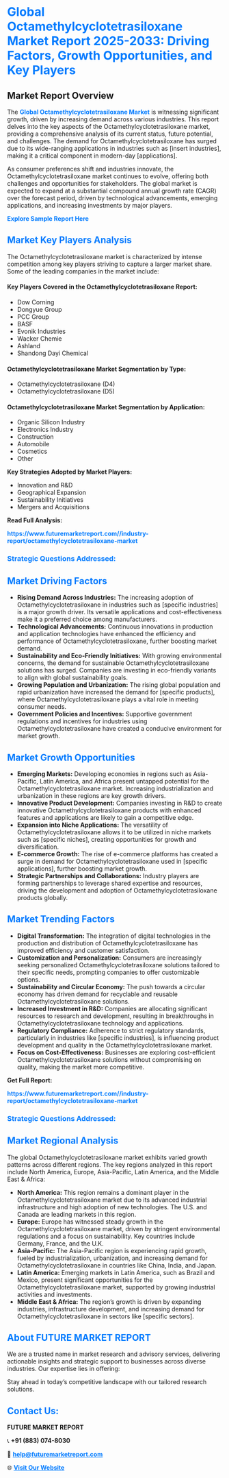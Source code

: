 <h1 style="color: #007BFF;">Global Octamethylcyclotetrasiloxane Market Report 2025-2033: Driving Factors, Growth Opportunities, and Key Players</h1>

<section id="overview">
<h2>Market Report Overview</h2>
<p>The <a href="https://www.futuremarketreport.com//industry-report/octamethylcyclotetrasiloxane-market" style="color: #007BFF; text-decoration: none;"><strong>Global Octamethylcyclotetrasiloxane Market</strong></a> is witnessing significant growth, driven by increasing demand across various industries. This report delves into the key aspects of the Octamethylcyclotetrasiloxane market, providing a comprehensive analysis of its current status, future potential, and challenges. The demand for Octamethylcyclotetrasiloxane has surged due to its wide-ranging applications in industries such as [insert industries], making it a critical component in modern-day [applications].</p>
<p>As consumer preferences shift and industries innovate, the Octamethylcyclotetrasiloxane market continues to evolve, offering both challenges and opportunities for stakeholders. The global market is expected to expand at a substantial compound annual growth rate (CAGR) over the forecast period, driven by technological advancements, emerging applications, and increasing investments by major players.</p>
</section>

<section id="overview">
<p><a href="https://www.futuremarketreport.com//request-sample/reportId=85331" style="color: #007BFF; text-decoration: none;"><strong>Explore Sample Report Here</strong></a></p>
</section>

<section id="key-players">
<h2 style="color: #007BFF;">Market Key Players Analysis</h2>
<p>The Octamethylcyclotetrasiloxane market is characterized by intense competition among key players striving to capture a larger market share. Some of the leading companies in the market include:</p>
<h4>Key Players Covered in the Octamethylcyclotetrasiloxane Report:</h4>
<ul><li>Dow Corning</li><li>Dongyue Group</li><li>PCC Group</li><li>BASF</li><li>Evonik Industries</li><li>Wacker Chemie</li><li>Ashland</li><li>Shandong Dayi Chemical</li></ul>
<h4>Octamethylcyclotetrasiloxane Market Segmentation by Type:</h4>
<ul><li>Octamethylcyclotetrasiloxane (D4)</li><li>Octamethylcyclotetrasiloxane (D5)</li></ul>

<h4>Octamethylcyclotetrasiloxane Market Segmentation by Application:</h4>
<ul><li>Organic Silicon Industry</li><li>Electronics Industry</li><li>Construction</li><li>Automobile</li><li>Cosmetics</li><li>Other</li></ul>
<p><strong>Key Strategies Adopted by Market Players:</strong></p>
<ul>
<li>Innovation and R&D</li>
<li>Geographical Expansion</li>
<li>Sustainability Initiatives</li>
<li>Mergers and Acquisitions</li>
</ul>
</section>

<section>
<p><strong>Read Full Analysis: </strong></p><a href="https://www.futuremarketreport.com//industry-report/octamethylcyclotetrasiloxane-market" style="color: #007BFF; text-decoration: none;"><strong>https://www.futuremarketreport.com//industry-report/octamethylcyclotetrasiloxane-market</strong></a>
<h3 style="color: #007BFF;">Strategic Questions Addressed:</h3>
</section>

<section id="driving-factors">
<h2 style="color: #007BFF;">Market Driving Factors</h2>
<ul>
<li><strong>Rising Demand Across Industries:</strong> The increasing adoption of Octamethylcyclotetrasiloxane in industries such as [specific industries] is a major growth driver. Its versatile applications and cost-effectiveness make it a preferred choice among manufacturers.</li>
<li><strong>Technological Advancements:</strong> Continuous innovations in production and application technologies have enhanced the efficiency and performance of Octamethylcyclotetrasiloxane, further boosting market demand.</li>
<li><strong>Sustainability and Eco-Friendly Initiatives:</strong> With growing environmental concerns, the demand for sustainable Octamethylcyclotetrasiloxane solutions has surged. Companies are investing in eco-friendly variants to align with global sustainability goals.</li>
<li><strong>Growing Population and Urbanization:</strong> The rising global population and rapid urbanization have increased the demand for [specific products], where Octamethylcyclotetrasiloxane plays a vital role in meeting consumer needs.</li>
<li><strong>Government Policies and Incentives:</strong> Supportive government regulations and incentives for industries using Octamethylcyclotetrasiloxane have created a conducive environment for market growth.</li>
</ul>
</section>

<section id="growth-opportunities">
<h2 style="color: #007BFF;">Market Growth Opportunities</h2>
<ul>
<li><strong>Emerging Markets:</strong> Developing economies in regions such as Asia-Pacific, Latin America, and Africa present untapped potential for the Octamethylcyclotetrasiloxane market. Increasing industrialization and urbanization in these regions are key growth drivers.</li>
<li><strong>Innovative Product Development:</strong> Companies investing in R&D to create innovative Octamethylcyclotetrasiloxane products with enhanced features and applications are likely to gain a competitive edge.</li>
<li><strong>Expansion into Niche Applications:</strong> The versatility of Octamethylcyclotetrasiloxane allows it to be utilized in niche markets such as [specific niches], creating opportunities for growth and diversification.</li>
<li><strong>E-commerce Growth:</strong> The rise of e-commerce platforms has created a surge in demand for Octamethylcyclotetrasiloxane used in [specific applications], further boosting market growth.</li>
<li><strong>Strategic Partnerships and Collaborations:</strong> Industry players are forming partnerships to leverage shared expertise and resources, driving the development and adoption of Octamethylcyclotetrasiloxane products globally.</li>
</ul>
</section>

<section id="trending-factors">
<h2 style="color: #007BFF;">Market Trending Factors</h2>
<ul>
<li><strong>Digital Transformation:</strong> The integration of digital technologies in the production and distribution of Octamethylcyclotetrasiloxane has improved efficiency and customer satisfaction.</li>
<li><strong>Customization and Personalization:</strong> Consumers are increasingly seeking personalized Octamethylcyclotetrasiloxane solutions tailored to their specific needs, prompting companies to offer customizable options.</li>
<li><strong>Sustainability and Circular Economy:</strong> The push towards a circular economy has driven demand for recyclable and reusable Octamethylcyclotetrasiloxane solutions.</li>
<li><strong>Increased Investment in R&D:</strong> Companies are allocating significant resources to research and development, resulting in breakthroughs in Octamethylcyclotetrasiloxane technology and applications.</li>
<li><strong>Regulatory Compliance:</strong> Adherence to strict regulatory standards, particularly in industries like [specific industries], is influencing product development and quality in the Octamethylcyclotetrasiloxane market.</li>
<li><strong>Focus on Cost-Effectiveness:</strong> Businesses are exploring cost-efficient Octamethylcyclotetrasiloxane solutions without compromising on quality, making the market more competitive.</li>
</ul>
</section>

<section>
<p><strong>Get Full Report: </strong></p><a href="https://www.futuremarketreport.com//industry-report/octamethylcyclotetrasiloxane-market" style="color: #007BFF; text-decoration: none;"><strong>https://www.futuremarketreport.com//industry-report/octamethylcyclotetrasiloxane-market</strong></a>
<h3 style="color: #007BFF;">Strategic Questions Addressed:</h3>
</section>


<section id="regional-analysis">
<h2 style="color: #007BFF;">Market Regional Analysis</h2>
<p>The global Octamethylcyclotetrasiloxane market exhibits varied growth patterns across different regions. The key regions analyzed in this report include North America, Europe, Asia-Pacific, Latin America, and the Middle East & Africa:</p>
<ul>
<li><strong>North America:</strong> This region remains a dominant player in the Octamethylcyclotetrasiloxane market due to its advanced industrial infrastructure and high adoption of new technologies. The U.S. and Canada are leading markets in this region.</li>
<li><strong>Europe:</strong> Europe has witnessed steady growth in the Octamethylcyclotetrasiloxane market, driven by stringent environmental regulations and a focus on sustainability. Key countries include Germany, France, and the U.K.</li>
<li><strong>Asia-Pacific:</strong> The Asia-Pacific region is experiencing rapid growth, fueled by industrialization, urbanization, and increasing demand for Octamethylcyclotetrasiloxane in countries like China, India, and Japan.</li>
<li><strong>Latin America:</strong> Emerging markets in Latin America, such as Brazil and Mexico, present significant opportunities for the Octamethylcyclotetrasiloxane market, supported by growing industrial activities and investments.</li>
<li><strong>Middle East & Africa:</strong> The region’s growth is driven by expanding industries, infrastructure development, and increasing demand for Octamethylcyclotetrasiloxane in sectors like [specific sectors].</li>
</ul>
</section>

<footer>
<h2 style="color: #007BFF;">About FUTURE MARKET REPORT</h2>
<p>We are a trusted name in market research and advisory services, delivering actionable insights and strategic support to businesses across diverse industries. Our expertise lies in offering:</p>

<p>Stay ahead in today’s competitive landscape with our tailored research solutions.</p>

<h2 style="color: #007BFF;">Contact Us:</h2>
<p><strong>FUTURE MARKET REPORT</strong></p>
<p>📞 <strong>+91 (883) 074-8030</strong></p>
<p>📧 <strong><a href="mailto:help@futuremarketreport.com" style="color: #007BFF;">help@futuremarketreport.com</a></strong></p>
<p>🌐 <strong><a href="https://www.futuremarketreport.com/" style="color: #007BFF;">Visit Our Website</a></strong></p>
</footer>